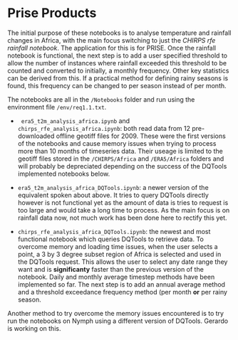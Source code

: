 # Prise Products
The initial purpose of these notebooks is to analyse temperature and rainfall changes in Africa, with the main focus switching to just the _CHIRPS rfe rainfall notebook_. The application for this is for PRISE. Once the rainfall notebook is functional, the next step is to add a user specified threshold to allow the number of instances where rainfall exceeded this threshold to be counted and converted to initially, a monthly frequency. Other key statistics can be derived from this. If a practical method for defining rainy seasons is found, this frequency can be changed to per season instead of per month.

The notebooks are all in the ```/Notebooks``` folder and run using the environment file ```/env/req1.1.txt```.

- ``` era5_t2m_analysis_africa.ipynb``` and ```chirps_rfe_analysis_africa.ipynb```: both read data from 12 pre-downloaded offline geotiff files for 2009. These were the first versions of the notebooks and cause memory issues when trying to process more than 10 months of timeseries data. Their useage is limited to the geotiff files stored in the ```/CHIRPS/Africa``` and ```/ERA5/Africa``` folders and will probably be depreciated depending on the success of the DQTools implemented notebooks below.

- ```era5_t2m_analysis_africa_DQTools.ipynb```: a newer version of the equivalent spoken about above. It tries to query DQTools directly however is not functional yet as the amount of data is tries to request is too large and would take a long time to process. As the main focus is on rainfall data now, not much work has been done here to rectify this yet.

- ```chirps_rfe_analysis_africa_DQTools.ipynb```: the newest and most functional notebook which queries DQTools to retrieve data. To overcome memory and loading time issues, when the user selects a point, a 3 by 3 degree subset region of Africa is selected and used in the DQTools request. This allows the user to select any date range they want and is __significanty__ faster than the previous version of the notebook. Daily and monthly average timestep methods have been implemented so far. The next step is to add an annual average method and a threshold exceedance frequency method (per month __or__ per rainy season.


Another method to try overcome the memory issues encountered is to try run the notebooks on Nymph using a different version of DQTools. Gerardo is working on this.
